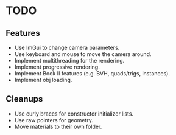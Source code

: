 # TODO
## Features

- Use ImGui to change camera parameters.
- Use keyboard and mouse to move the camera around.
- Implement multithreading for the rendering.
- Implement progressive rendering.
- Implement Book II features (e.g. BVH, quads/trigs, instances).
- Implement obj loading.

## Cleanups

- Use curly braces for constructor initializer lists.
- Use raw pointers for geometry.
- Move materials to their own folder.